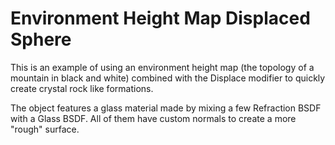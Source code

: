 # Environment Height Map Displaced Sphere

This is an example of using an environment height map (the topology of a mountain in black and white) combined with the Displace modifier to quickly create crystal rock like formations.

The object features a glass material made by mixing a few Refraction BSDF with a Glass BSDF. All of them have custom normals to create a more "rough" surface.
